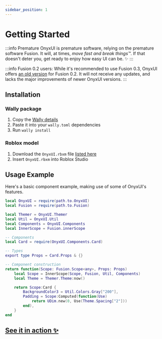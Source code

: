```yaml
---
sidebar_position: 1
---
```


# Getting Started

:::info Premature
  OnyxUI is premature software, relying on the premature software Fusion. It will, at times, *move fast and break things™️*. If that doesn't deter you, get ready to enjoy how easy UI can be. ✨
:::

:::info Fusion 0.2 users:
While it's recommended to use Fusion 0.3, OnyxUI offers [an old version](https://github.com/ImAvafe/OnyxUI/releases/tag/0.3.0) for Fusion 0.2. It will not receive any updates, and lacks the major improvements of newer OnyxUI versions.
:::

## Installation

### Wally package

1. Copy the [Wally details](https://wally.run/package/imavafe/onyx-ui)
2. Paste it into your `wally.toml` dependencies
3. Run `wally install`

### Roblox model

1. Download the `OnyxUI.rbxm` file [listed here](https://github.com/ImAvafe/OnyxUI/releases/latest)
2. Insert `OnyxUI.rbxm` into Roblox Studio

## Usage Example

Here's a basic component example, making use of some of OnyxUI's features.

```lua
local OnyxUI = require(path.to.OnyxUI)
local Fusion = require(path.to.Fusion)

local Themer = OnyxUI.Themer
local Util = OnyxUI.Util
local Components = OnyxUI.Components
local InnerScope = Fusion.innerScope

-- Components
local Card = require(OnyxUI.Components.Card)

-- Types
export type Props = Card.Props & {}

-- Component construction
return function(Scope: Fusion.Scope<any>, Props: Props)
	local Scope = InnerScope(Scope, Fusion, Util, Components)
	local Theme = Themer.Theme:now()

	return Scope:Card {
		BackgroundColor3 = Util.Colors.Gray["200"],
		Padding = Scope:Computed(function(Use)
			return UDim.new(0, Use(Theme.Spacing["2"]))
		end),
	}
end
```

## [See it in action ✨](in-production.md)